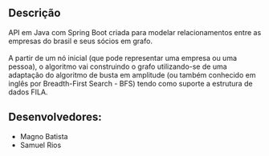 ## Descrição
 API em Java com Spring Boot criada para modelar relacionamentos entre as empresas do brasil e seus sócios em grafo.
 </br>
 </br>
 A partir de um nó inicial (que pode representar uma empresa ou uma pessoa), o algoritmo vai construindo o grafo utilizando-se de uma adaptação do algoritmo de busta em amplitude (ou também conhecido em inglês por Breadth-First Search - BFS) tendo como suporte a estrutura de dados FILA.
 
 ## Desenvolvedores:
 - Magno Batista
 - Samuel Rios
